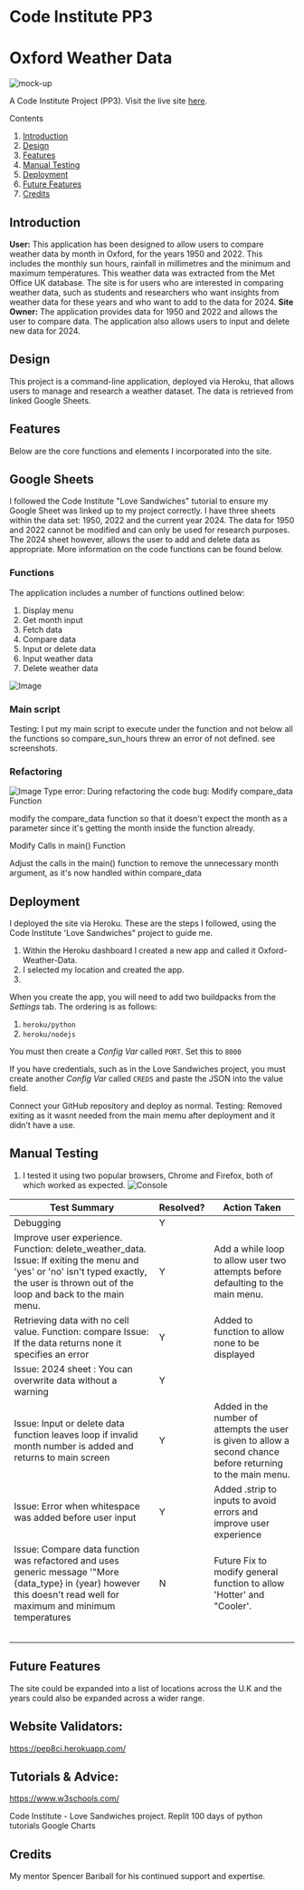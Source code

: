 # Code Institute PP3

# Oxford Weather Data
![mock-up]()

A Code Institute Project (PP3). Visit the live site [here](https://oxfordweatherdata-1a975addda17.herokuapp.com/).

Contents
1. [Introduction](#introduction)
2. [Design](#design)
3. [Features](#features)
4. [Manual Testing](#testing)
6. [Deployment](#deployment)
6. [Future Features](#future)
7. [Credits](#credits) 


## Introduction

**User:**
This application has been designed to allow users to compare weather data by month in Oxford, for the years 1950 and 2022. This includes the monthly sun hours, rainfall in millimetres and the minimum and maximum temperatures. This weather data was extracted from the Met Office UK database. The site is for users who are interested in comparing weather data, such as students and researchers who want insights from weather data for these years and who want to add to the data for 2024.
**Site Owner:**
The application provides data for 1950 and 2022 and allows the user to compare data. The application also allows users to input and delete new data for 2024.

## Design
This project is a command-line application, deployed via Heroku, that allows users to manage and research a weather dataset. The data is retrieved from linked Google Sheets.

## Features
Below are the core functions and elements I incorporated into the site.

## Google Sheets 
I followed the Code Institute "Love Sandwiches" tutorial to ensure my Google Sheet was linked up to my project correctly. I have three sheets within the data set: 1950, 2022 and the current year 2024. The data for 1950 and 2022 cannot be modified and can only be used for research purposes. The 2024 sheet however, allows the user to add and delete data as appropriate. More information on the code functions can be found below.

### Functions
The application includes a number of functions outlined below:
1. Display menu
2. Get month input
3. Fetch data
4. Compare data
5. Input or delete data
6. Input weather data
7. Delete weather data

![Image]()


### Main script

Testing:
I put my main script to execute under the function and not below all the functions so compare_sun_hours threw an error of not defined.  see screenshots.

### Refactoring

![Image]() 
Type error:
During refactoring the code bug: Modify compare_data Function

modify the compare_data function so that it doesn't expect the month as a parameter since it's getting the month inside the function already. 

Modify Calls in main() Function

Adjust the calls in the main() function to remove the unnecessary month argument, as it's now handled within compare_data

## Deployment
I deployed the site via Heroku. These are the steps I followed, using the Code Institute 'Love Sandwiches" project to guide me.
1. Within the Heroku dashboard I created a new app and called it Oxford-Weather-Data. 
2. I selected my location and created the app.
3. 




When you create the app, you will need to add two buildpacks from the _Settings_ tab. The ordering is as follows:

1. `heroku/python`
2. `heroku/nodejs`

You must then create a _Config Var_ called `PORT`. Set this to `8000`

If you have credentials, such as in the Love Sandwiches project, you must create another _Config Var_ called `CREDS` and paste the JSON into the value field.

Connect your GitHub repository and deploy as normal.
Testing:
Removed exiting as it wasnt needed from the main memu after deployment and it didn’t have a use.

## Manual Testing
1. I tested it using two popular browsers, Chrome and Firefox, both of which worked as expected.
![Console]()


|Test Summary|Resolved?|Action Taken|
|---|---|---|
|Debugging  | Y |   |
| Improve user experience. Function: delete_weather_data. Issue: If exiting the menu and 'yes' or 'no' isn't typed exactly, the user is thrown out of the loop and back to the main menu. |  Y | Add a while loop to allow user two attempts before defaulting to the main menu.|
|Retrieving data with no cell value. Function: compare  Issue: If the data returns none it specifies an error   |Y   |Added to function to allow none to be displayed|
|Issue: 2024 sheet : You can overwrite data without a warning   | Y  |   |
|Issue: Input or delete data function leaves loop if invalid month number is added and returns to main screen    | Y  | Added in the number of attempts the user is given to allow a second chance before returning to the main menu.  |
|Issue: Error when whitespace was added before user input| Y  | Added .strip to inputs to avoid errors and improve user experience|
| Issue: Compare data function was refactored and uses generic message '"More {data_type} in (year) however this doesn't read well for maximum and minimum temperatures | N  | Future Fix to modify general function to allow 'Hotter' and "Cooler'.|
|   |   |   |
|   |   |   |
|   |   |   |
|   |   |   |
|   |   |   |


## Future Features
The site could be expanded into a list of locations across the U.K and the years could also be expanded across a wider range.

## Website Validators:
https://pep8ci.herokuapp.com/

## Tutorials & Advice:
https://www.w3schools.com/

Code Institute - Love Sandwiches project.
Replit 100 days of python tutorials
Google Charts

## Credits
My mentor Spencer Bariball for his continued support and expertise.




